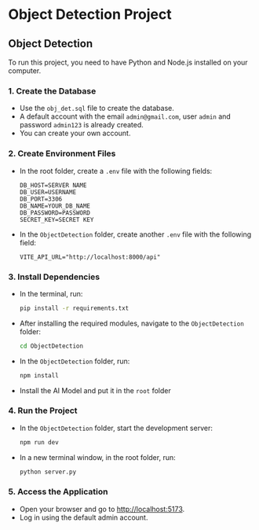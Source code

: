 # Object Detection Project

## Object Detection

To run this project, you need to have Python and Node.js installed on your computer.

### 1. Create the Database
- Use the `obj_det.sql` file to create the database.
- A default account with the email `admin@gmail.com`, user `admin` and password `admin123` is already created.
- You can create your own account.

### 2. Create Environment Files
- In the root folder, create a `.env` file with the following fields:
    ```dotenv
    DB_HOST=SERVER NAME
    DB_USER=USERNAME
    DB_PORT=3306
    DB_NAME=YOUR_DB_NAME
    DB_PASSWORD=PASSWORD
    SECRET_KEY=SECRET KEY
    ```
- In the `ObjectDetection` folder, create another `.env` file with the following field:
    ```dotenv
    VITE_API_URL="http://localhost:8000/api"
    ```

### 3. Install Dependencies
- In the terminal, run:
    ```bash
    pip install -r requirements.txt
    ```
- After installing the required modules, navigate to the `ObjectDetection` folder:
    ```bash
    cd ObjectDetection
    ```
- In the `ObjectDetection` folder, run:
    ```bash
    npm install
    ```
- Install the AI Model and put it in the `root` folder

### 4. Run the Project
- In the `ObjectDetection` folder, start the development server:
    ```bash
    npm run dev
    ```
- In a new terminal window, in the root folder, run:
    ```bash
    python server.py
    ```

### 5. Access the Application
- Open your browser and go to [http://localhost:5173](http://localhost:5173).
- Log in using the default admin account.
